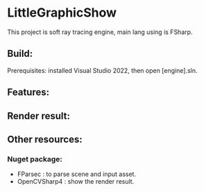 # LittleGraphicShow

This project is soft ray tracing engine, main lang using is FSharp.

## Build:
Prerequisites: installed Visual Studio 2022, then open [engine].sln.

## Features:

## Render result:

## Other resources:
### Nuget package:
- FParsec : to parse scene and input asset.
- OpenCVSharp4 : show the render result.
